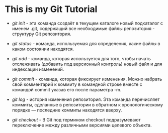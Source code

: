 # This is my Git Tutorial
* *git init* - эта команда создаёт в текущем каталоге новый подкаталог с именем .git, содержащий все необходимые файлы репозитория - структуру Git репозитория.

* *git status* - команда, используемая для определения, какие файлы в каком состоянии находятся. 

* *git add* - команда, которая используется для того, чтобы начать отслеживать (добавить под версионный контроль) новый файл и для индексации изменений.

* *git commit* - команда, которая фиксирует изменения. Можно набрать свой комментарий к коммиту в командной строке вместе с командой commit указав его после параметра -m.

* *git log* - история изменения репозитория. Эта команда перечисляет коммиты, сделанные в репозитории в обратном к хронологическому порядке — последние коммиты находятся вверху.

* *git checkout* -  В Git под термином checkout подразумевают переключение между различными версиями целевого объекта.
